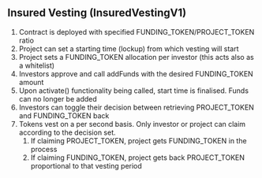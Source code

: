 ## Insured Vesting (InsuredVestingV1)

1. Contract is deployed with specified FUNDING_TOKEN/PROJECT_TOKEN ratio
2. Project can set a starting time (lockup) from which vesting will start
3. Project sets a FUNDING_TOKEN allocation per investor (this acts also as a whitelist)
4. Investors approve and call addFunds with the desired FUNDING_TOKEN amount
5. Upon activate() functionality being called, start time is finalised. Funds can no longer be added
6. Investors can toggle their decision between retrieving PROJECT_TOKEN and FUNDING_TOKEN back
7. Tokens vest on a per second basis. Only investor or project can claim according to the decision set.
   1. If claiming PROJECT_TOKEN, project gets FUNDING_TOKEN in the process
   2. If claiming FUNDING_TOKEN, project gets back PROJECT_TOKEN proportional to that vesting period
